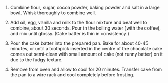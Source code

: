 1) Combine flour, sugar, cocoa powder, baking powder and salt in a large bowl. Whisk thoroughly to combine well.


2) Add oil, egg, vanilla and milk to the flour mixture and beat well to combine, about 30 seconds. Pour in the boiling water (with the coffee), and mix until glossy. (Cake batter is thin in consistency.)


3) Pour the cake batter into the prepared pan. Bake for about 40-45 minutes, or until a toothpick inserted in the centre of the chocolate cake comes out semi-clean with small amount of cake (not runny batter) on it due to the fudgy texture.


4) Remove from oven and allow to cool for 20 minutes. Transfer cake from the pan to a wire rack and cool completely before frosting.
